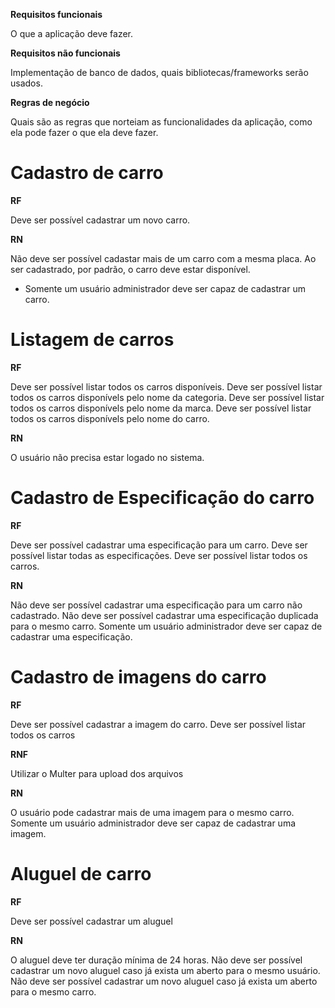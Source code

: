 **Requisitos funcionais**

O que a aplicação deve fazer.

**Requisitos não funcionais**

Implementação de banco de dados, quais bibliotecas/frameworks serão usados.

**Regras de negócio**

Quais são as regras que norteiam as funcionalidades da aplicação, como ela pode fazer o que ela deve fazer.

# Cadastro de carro

**RF**

Deve ser possível cadastrar um novo carro.

**RN**

Não deve ser possível cadastar mais de um carro com a mesma placa.
Ao ser cadastrado, por padrão, o carro deve estar disponível.
* Somente um usuário administrador deve ser capaz de cadastrar um carro.

# Listagem de carros

**RF**

Deve ser possível listar todos os carros disponíveis.
Deve ser possível listar todos os carros disponívels pelo nome da categoria.
Deve ser possível listar todos os carros disponívels pelo nome da marca.
Deve ser possível listar todos os carros disponívels pelo nome do carro.

**RN**

O usuário não precisa estar logado no sistema.

# Cadastro de Especificação do carro

**RF**

Deve ser possível cadastrar uma especificação para um carro.
Deve ser possível listar todas as especificações.
Deve ser possível listar todos os carros.

**RN**

Não deve ser possível cadastrar uma especificação para um carro não cadastrado.
Não deve ser possível cadastrar uma especificação duplicada para o mesmo carro.
Somente um usuário administrador deve ser capaz de cadastrar uma especificação.

# Cadastro de imagens do carro

**RF**

Deve ser possível cadastrar a imagem do carro.
Deve ser possível listar todos os carros

**RNF**

Utilizar o Multer para upload dos arquivos

**RN**

O usuário pode cadastrar mais de uma imagem para o mesmo carro. 
Somente um usuário administrador deve ser capaz de cadastrar uma imagem.

# Aluguel de carro

**RF**

Deve ser possível cadastrar um aluguel

**RN**

O aluguel deve ter duração mínima de 24 horas.
Não deve ser possível cadastrar um novo aluguel caso já exista um aberto para o mesmo usuário.
Não deve ser possível cadastrar um novo aluguel caso já exista um aberto para o mesmo carro.